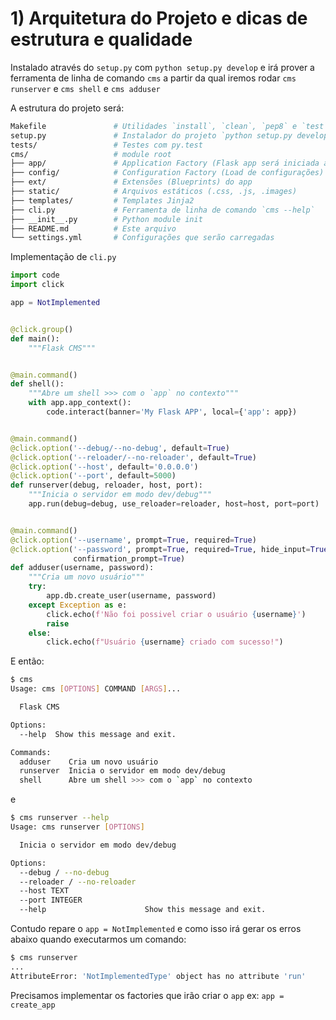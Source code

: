 # 1) Arquitetura do Projeto e dicas de estrutura e qualidade

Instalado através do `setup.py` com `python setup.py develop` e irá prover 
a ferramenta de linha de comando `cms` a partir da qual iremos rodar 
`cms runserver` e `cms shell` e `cms adduser`

A estrutura do projeto será:

```bash
Makefile               # Utilidades `install`, `clean`, `pep8` e `test`
setup.py               # Instalador do projeto `python setup.py develop`
tests/                 # Testes com py.test
cms/                   # module root
├── app/               # Application Factory (Flask app será iniciada aqui)
├── config/            # Configuration Factory (Load de configurações)
├── ext/               # Extensões (Blueprints) do app
├── static/            # Arquivos estáticos (.css, .js, .images)
├── templates/         # Templates Jinja2
├── cli.py             # Ferramenta de linha de comando `cms --help`
├── __init__.py        # Python module init
├── README.md          # Este arquivo
└── settings.yml       # Configurações que serão carregadas
```

Implementação de `cli.py`


```py
import code
import click

app = NotImplemented


@click.group()
def main():
    """Flask CMS"""


@main.command()
def shell():
    """Abre um shell >>> com o `app` no contexto"""
    with app.app_context():
        code.interact(banner='My Flask APP', local={'app': app})


@main.command()
@click.option('--debug/--no-debug', default=True)
@click.option('--reloader/--no-reloader', default=True)
@click.option('--host', default='0.0.0.0')
@click.option('--port', default=5000)
def runserver(debug, reloader, host, port):
    """Inicia o servidor em modo dev/debug"""
    app.run(debug=debug, use_reloader=reloader, host=host, port=port)


@main.command()
@click.option('--username', prompt=True, required=True)
@click.option('--password', prompt=True, required=True, hide_input=True,
              confirmation_prompt=True)
def adduser(username, password):
    """Cria um novo usuário"""
    try:
        app.db.create_user(username, password)
    except Exception as e:
        click.echo(f'Não foi possivel criar o usuário {username}')
        raise
    else:
        click.echo(f"Usuário {username} criado com sucesso!")
```

E então:

```bash
$ cms
Usage: cms [OPTIONS] COMMAND [ARGS]...

  Flask CMS

Options:
  --help  Show this message and exit.

Commands:
  adduser    Cria um novo usuário
  runserver  Inicia o servidor em modo dev/debug
  shell      Abre um shell >>> com o `app` no contexto
```

e 

```bash
$ cms runserver --help
Usage: cms runserver [OPTIONS]

  Inicia o servidor em modo dev/debug

Options:
  --debug / --no-debug
  --reloader / --no-reloader
  --host TEXT
  --port INTEGER
  --help                      Show this message and exit.

```

Contudo repare o `app = NotImplemented` e como isso irá gerar os erros abaixo quando executarmos um comando:


```bash
$ cms runserver
...
AttributeError: 'NotImplementedType' object has no attribute 'run'
```


Precisamos implementar os factories que irão criar o `app` ex: `app = create_app`

